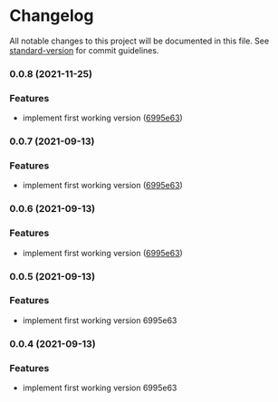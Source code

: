 # Changelog

All notable changes to this project will be documented in this file. See [standard-version](https://github.com/conventional-changelog/standard-version) for commit guidelines.

### 0.0.8 (2021-11-25)

### Features

- implement first working version ([6995e63](https://github.com/d-koppenhagen/ngx-lipsum/commit/6995e63e46acfd26ae5d0b34eb81ea0b529fbf67))

### 0.0.7 (2021-09-13)

### Features

- implement first working version ([6995e63](https://github.com/d-koppenhagen/ngx-lipsum/commit/6995e63e46acfd26ae5d0b34eb81ea0b529fbf67))

### 0.0.6 (2021-09-13)

### Features

- implement first working version ([6995e63](https://github.com/d-koppenhagen/ngx-lipsum/commit/6995e63e46acfd26ae5d0b34eb81ea0b529fbf67))

### 0.0.5 (2021-09-13)

### Features

- implement first working version 6995e63

### 0.0.4 (2021-09-13)

### Features

- implement first working version 6995e63
